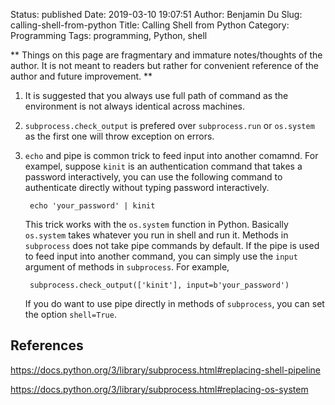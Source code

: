 Status: published
Date: 2019-03-10 19:07:51
Author: Benjamin Du
Slug: calling-shell-from-python
Title: Calling Shell from Python
Category: Programming
Tags: programming, Python, shell

**
Things on this page are fragmentary and immature notes/thoughts of the author.
It is not meant to readers but rather for convenient reference of the author and future improvement.
**



1. It is suggested that you always use full path of command as the environment is not always identical across machines.

2. `subprocess.check_output` is prefered over `subprocess.run` or `os.system` 
		as the first one will throw exception on errors.

3. `echo` and pipe is common trick to feed input into another comamnd. 
    For exampel, 
    suppose `kinit` is an authentication command that takes a password interactively,
    you can use the following command to authenticate directly without typing password interactively.

        echo 'your_password' | kinit

    This trick works with the `os.system` function in Python.
    Basically `os.system` takes whatever you run in shell and run it.
    Methods in `subprocess` does not take pipe commands by default. 
    If the pipe is used to feed input into another command,
    you can simply use the `input` argument of methods in `subprocess`.
    For example,

        subprocess.check_output(['kinit'], input=b'your_password')

    If you do want to use pipe directly in methods of `subprocess`, 
    you can set the option `shell=True`.


## References

https://docs.python.org/3/library/subprocess.html#replacing-shell-pipeline

https://docs.python.org/3/library/subprocess.html#replacing-os-system
